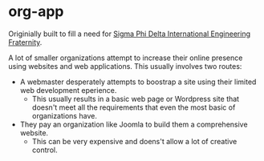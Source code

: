 # org-app
Originially built to fill a need for [Sigma Phi Delta International Engineering Fraternity](http://sigmaphidelta.com).

A lot of smaller organizations attempt to increase their online presence using websites and web applications. This usually involves two routes:
- A webmaster desperately attempts to boostrap a site using their limited web development eperience.
  - This usually results in a basic web page or Wordpress site that doesn't meet all the requirements that even the most basic of organizations have.
- They pay an organization like Joomla to build them a comprehensive website.
  - This can be very expensive and doens't allow a lot of creative control.
